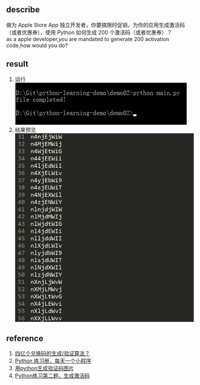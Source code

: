 ## describe
做为 Apple Store App 独立开发者，你要搞限时促销，为你的应用生成激活码（或者优惠券），使用 Python 如何生成 200 个激活码（或者优惠券）？  
as a apple developer,you are mandated to generate 200 activation code,how would you do?  

## result
1. 运行  
![运行代码](./imgs/1.png)  
2. 结果预览  
![activeCode 文件内容](./imgs/2.png)  

## reference
1. [四亿个兑换码的生成/验证算法？](https://www.zhihu.com/question/29865340)  
2. [Python 练习册，每天一个小程序](https://github.com/Yixiaohan/show-me-the-code)   
3. [用python生成验证码图片](https://zhuanlan.zhihu.com/p/26528349)  
4. [Python练习第二题，生成激活码](https://zhuanlan.zhihu.com/p/25169905)  